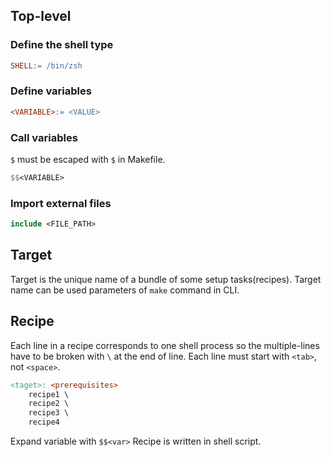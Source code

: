 ## Top-level
### Define the shell type
```Makefile
SHELL:= /bin/zsh
```

### Define variables
```Makefile
<VARIABLE>:= <VALUE>
```
### Call variables
`$` must be escaped with `$` in Makefile.
```Makefile
$$<VARIABLE>
```

### Import external files
```Makefile
include <FILE_PATH>
```

## Target
Target is the unique name of a bundle of some setup tasks(recipes).
Target name can be used parameters of `make` command in CLI.
## Recipe
Each line in a recipe corresponds to one shell process so the multiple-lines have to be broken with `\` at the end of line.
Each line must start with `<tab>`, not `<space>`.
```Makefile
<taget>: <prerequisites>
    recipe1 \
    recipe2 \
    recipe3 \
    recipe4
```
Expand variable with `$$<var>`
Recipe is written in shell script.
